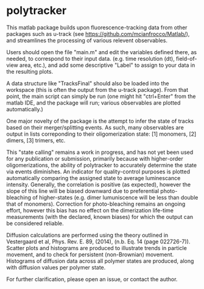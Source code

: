 # polytracker
This matlab package builds upon fluorescence-tracking data from other packages such as u-track (see https://github.com/mcianfrocco/Matlab/), and streamlines the processing of various relevent observables.

Users should open the file "main.m" and edit the variables defined there, as needed, to correspond to their input data. (e.g. time resolution (dt), field-of-view area, etc.), and add some descriptive "Label" to assign to your data in the resulting plots.

A data structure like "TracksFinal" should also be loaded into the workspace (this is often the output from the u-track package). From that point, the main script can simply be run (one might hit "ctrl+Enter" from the matlab IDE, and the package will run; various observables are plotted automatically.)

One major novelty of the package is the attempt to infer the state of tracks based on their merger/splitting events. As such, many observables are output in lists correponding to their oligomerization state: [1] monomers, [2] dimers, [3] trimers, etc. 

This "state calling" remains a work in progress, and has not yet been used for any publication or submission, primarily because with higher-order oligomerizations, the ability of polytracker to accurately determine the state via events diminishes. An indicator for quality-control purposes is plotted automatically comparing the assigned state to average luminescance intensity. Generally, the correlation is positive (as expected), however the slope of this line will be biased downward due to preferential photo-bleaching of higher-states (e.g. dimer lumuniscence will be less than double that of monomers). Correction for photo-bleaching remains an ongoing effort, however this bias has no effect on the dimerization life-time measurements (with the declared, known biases) for which the output can be considered reliable.

Diffusion calculations are performed using the theory outlined in Vestergaard et al, Phys. Rev. E. 89, (2014), (n.b. Eq. 14 (page 022726-7)). Scatter plots and histograms are produced to illustrate trends in particle movement, and to check for persistent (non-Brownian) movement. Histograms of diffusion data across all polymer states are produced, along with diffusion values per polymer state.

For further clarification, please open an issue, or contact the author.
